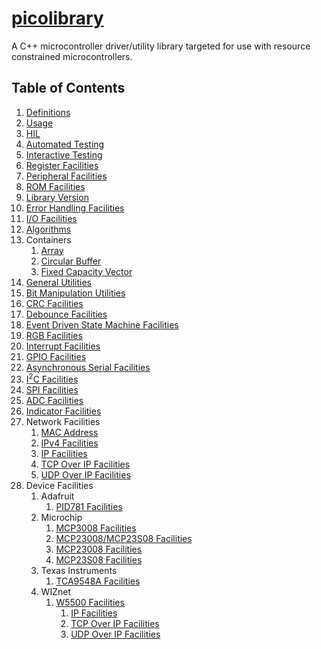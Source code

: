 # [picolibrary](https://github.com/apcountryman/picolibrary)
A C++ microcontroller driver/utility library targeted for use with resource constrained
microcontrollers.

## Table of Contents
1. [Definitions](definitions.md)
1. [Usage](usage.md)
1. [HIL](hil.md)
1. [Automated Testing](testing-automated.md)
1. [Interactive Testing](testing-interactive.md)
1. [Register Facilities](register.md)
1. [Peripheral Facilities](peripheral.md)
1. [ROM Facilities](rom.md)
1. [Library Version](library_version.md)
1. [Error Handling Facilities](error_handling.md)
1. [I/O Facilities](io.md)
1. [Algorithms](algorithms.md)
1. Containers
    1. [Array](containers/array.md)
    1. [Circular Buffer](containers/circular_buffer.md)
    1. [Fixed Capacity Vector](containers/fixed_capacity_vector.md)
1. [General Utilities](general_utilities.md)
1. [Bit Manipulation Utilities](bit_manipulation_utilities.md)
1. [CRC Facilities](crc.md)
1. [Debounce Facilities](debounce.md)
1. [Event Driven State Machine Facilities](event_driven_state_machine.md)
1. [RGB Facilities](rgb.md)
1. [Interrupt Facilities](interrupt.md)
1. [GPIO Facilities](gpio.md)
1. [Asynchronous Serial Facilities](asynchronous_serial.md)
1. [I<sup>2</sup>C Facilities](i2c.md)
1. [SPI Facilities](spi.md)
1. [ADC Facilities](adc.md)
1. [Indicator Facilities](indicator.md)
1. Network Facilities
    1. [MAC Address](network/mac_address.md)
    1. [IPv4 Facilities](network/ipv4.md)
    1. [IP Facilities](network/ip.md)
    1. [TCP Over IP Facilities](network/tcp_over_ip.md)
    1. [UDP Over IP Facilities](network/udp_over_ip.md)
1. Device Facilities
    1. Adafruit
        1. [PID781 Facilities](device/adafruit/pid781.md)
    1. Microchip
        1. [MCP3008 Facilities](device/microchip/mcp3008.md)
        1. [MCP23008/MCP23S08 Facilities](device/microchip/mcp23x08.md)
        1. [MCP23008 Facilities](device/microchip/mcp23008.md)
        1. [MCP23S08 Facilities](device/microchip/mcp23s08.md)
    1. Texas Instruments
        1. [TCA9548A Facilities](device/texas_instruments/tca9548a.md)
    1. WIZnet
        1. [W5500 Facilities](device/wiznet/w5500.md)
            1. [IP Facilities](device/wiznet/w5500/ip.md)
            1. [TCP Over IP Facilities](device/wiznet/w5500/tcp_over_ip.md)
            1. [UDP Over IP Facilities](device/wiznet/w5500/udp_over_ip.md)
